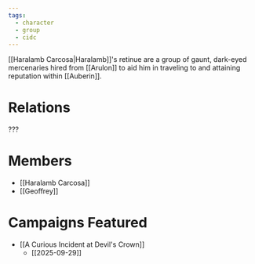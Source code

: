 ```yaml
---
tags:
  - character
  - group
  - cidc
---
```

[[Haralamb Carcosa|Haralamb]]'s retinue are a group of gaunt, dark-eyed mercenaries hired from [[Arulon]] to aid him in traveling to and attaining reputation within [[Auberin]].

# Relations
???

# Members
- [[Haralamb Carcosa]]
- [[Geoffrey]]

# Campaigns Featured
- [[A Curious Incident at Devil's Crown]]
	- [[2025-09-29]]